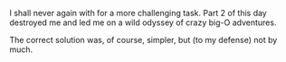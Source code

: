 I shall never again with for a more challenging task. Part 2 of this day destroyed me and led me on a wild odyssey of crazy big-O adventures.

The correct solution was, of course, simpler, but (to my defense) not by much.
